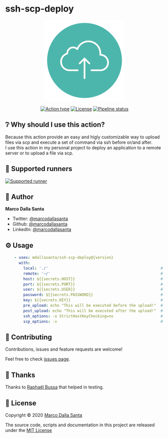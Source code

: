 # ssh-scp-deploy

<p align="center">
  <img src="res/logo.png">
</p>

<p align="center">
  <a href="https://docs.github.com/en/actions/creating-actions/about-actions#types-of-actions"><img alt="Action type" src="https://img.shields.io/badge/Docker%20action-262b31?logo=docker&logoColor=2496ed"></a>
  <a href="LICENSE"><img alt="License" src="https://img.shields.io/github/license/mdallasanta/ssh-scp-deploy"></a>
  <a href="https://github.com/mdallasanta/ssh-scp-deploy/actions?query=workflow%3ATest"><img alt="Pipeline status" src="https://github.com/mdallasanta/ssh-scp-deploy/workflows/Test/badge.svg"></a>
</p>

## ❔ Why should I use this action?

Because this action provide an easy and higly customizable way to upload files via scp and execute a set of command via ssh before or/and after.  
I use this action in my personal project to deploy an application to a remote server or to upload a file via scp.

## 🏃 Supported runners
[![Supported runner](https://img.shields.io/badge/Linux-262b31?style=for-the-badge&logo=linux&logoColor=fcc624)](https://docs.github.com/en/actions/creating-actions/about-actions#docker-container-actions)


## 👤 Author

**Marco Dalla Santa**

* Twitter: [@marcodallasanta](https://twitter.com/Marco16032098)
* Github: [@marcodallasanta](https://github.com/mdallasanta)
* LinkedIn: [@marcodallasanta](https://www.linkedin.com/in/marco-dalla-santa-72bb4015a/)


## ⚙️ Usage
```yaml
    - uses: mdallasanta/ssh-scp-deploy@{version}
      with:
        local: './'                                                  # Local file path - REQUIRED false - DEFAULT ./
        remote: '~/'                                                 # Remote file path - REQUIRED false - DEFAULT ~/
        host: ${{secrets.HOST}}                                      # Remote server address - REQUIRED true
        port: ${{secrets.PORT}}                                      # Remote server port - REQUIRED false - DEFAULT 22
        user: ${{secrets.USER}}                                      # Remote server user - REQUIRED true
        password: ${{secrets.PASSWORD}}                              # User password - REQUIRED at least one of "password" or "key" 
        key: ${{secrets.KEY}}                                        # Remote server private key - REQUIRED at least one of "password" or "key" 
        pre_upload: echo "This will be executed before the upload!"  # Command to run via ssh before scp upload - REQUIRED false
        post_upload: echo "This will be executed after the upload!"  # Command to run via ssh after scp upload - REQUIRED false
        ssh_options: -o StrictHostKeyChecking=no                     # A set of ssh_option separated by -o - REQUIRED false - DEFAULT -o StrictHostKeyChecking=no -o UserKnownHostsFile=/dev/null
        scp_options: -v                                              # Flags to use during scp - REQUIRED false - DEFAULT ''
```

## 🤝 Contributing

Contributions, issues and feature requests are welcome!

Feel free to check [issues page](https://github.com/mdallasanta/ssh-scp-deploy/issues).

## 🙏 Thanks

Thanks to [Raphaël Bussa](https://github.com/raphaelbussa) that helped in testing.

## 📝 License

Copyright © 2020 [Marco Dalla Santa](https://github.com/mdallasanta)

The source code, scripts and documentation in this project are released under the [MIT License](LICENSE)